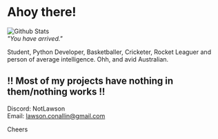# Ahoy there!

![Github Stats](https://github-readme-stats.vercel.app/api?username=notlawson&show_icons=true)
<br>
<i>"You have arrived."</i>

Student, Python Developer, Basketballer, Cricketer, Rocket Leaguer and person of average intelligence. Ohh, and avid Australian.

## !! Most of my projects have nothing in them/nothing works !!

Discord: NotLawson<br>
Email: lawson.conallin@gmail.com

Cheers
